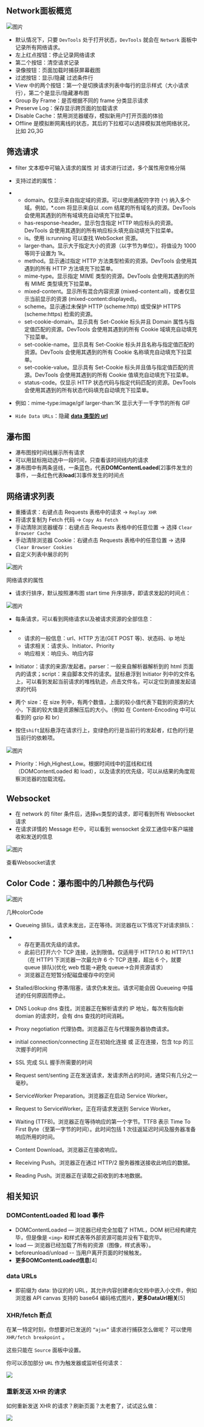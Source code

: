 ## Network面板概览

![图片](http://fang.images.fangwenzheng.top/20210528132306)

- 默认情况下，只要 `DevTools` 处于打开状态，`DevTools` 就会在 `Network` 面板中记录所有网络请求。
- 左上红点按钮：停止记录网络请求
- 第二个按钮：清空请求记录
- 录像按钮：页面加载时捕获屏幕截图
- 过滤按钮：显示/隐藏 过滤条件行
- View 中的两个按钮：第一个是切换请求列表中每行的显示样式（大小请求行），第二个是显示/隐藏瀑布图
- Group By Frame：是否根据不同的 frame 分类显示请求
- Preserve Log：保存显示跨页面的加载请求
- Disable Cache：禁用浏览器缓存，模拟新用户打开页面的体验
- Offline 是模拟断网离线的状态，其后的下拉框可以选择模拟其他网络状况，比如 2G,3G



## 筛选请求

- filter 文本框中可输入请求的属性 对 请求进行过滤，多个属性用空格分隔

- 支持过滤的属性：

- - domain。仅显示来自指定域的资源。可以使用通配符字符 (`*`) 纳入多个域。例如，*.com 将显示来自以 .com 结尾的所有域名的资源。DevTools 会使用其遇到的所有域填充自动填充下拉菜单。
  - has-response-header。显示包含指定 HTTP 响应标头的资源。DevTools 会使用其遇到的所有响应标头填充自动填充下拉菜单。
  - is。使用 is:running 可以查找 WebSocket 资源。
  - larger-than。显示大于指定大小的资源（以字节为单位）。将值设为 1000 等同于设置为 1k。
  - method。显示通过指定 HTTP 方法类型检索的资源。DevTools 会使用其遇到的所有 HTTP 方法填充下拉菜单。
  - mime-type。显示指定 MIME 类型的资源。DevTools 会使用其遇到的所有 MIME 类型填充下拉菜单。
  - mixed-content。显示所有混合内容资源 (mixed-content:all)，或者仅显示当前显示的资源 (mixed-content:displayed)。
  - scheme。显示通过未保护 HTTP (scheme:http) 或受保护 HTTPS (scheme:https) 检索的资源。
  - set-cookie-domain。显示具有 Set-Cookie 标头并且 Domain 属性与指定值匹配的资源。DevTools 会使用其遇到的所有 Cookie 域填充自动填充下拉菜单。
  - set-cookie-name。显示具有 Set-Cookie 标头并且名称与指定值匹配的资源。DevTools 会使用其遇到的所有 Cookie 名称填充自动填充下拉菜单。
  - set-cookie-value。显示具有 Set-Cookie 标头并且值与指定值匹配的资源。DevTools 会使用其遇到的所有 Cookie 值填充自动填充下拉菜单。
  - status-code。仅显示 HTTP 状态代码与指定代码匹配的资源。DevTools 会使用其遇到的所有状态代码填充自动填充下拉菜单。

- 例如：mime-type:image/gif larger-than:1K 显示大于一千字节的所有 GIF

- `Hide Data URLs`：隐藏 **[data 类型的 url](https://developer.mozilla.org/en-US/docs/Web/HTTP/Basics_of_HTTP/Data_URIs)**





## 瀑布图

- 瀑布图按时间线展示所有请求
- 可以用鼠标拖动选中一段时间，只查看该时间线内的请求
- 瀑布图中有两条竖线，一条蓝色，代表**DOMContentLoaded**[2]事件发生的事件，一条红色代表**load**[3]事件发生的时间点





## 网络请求列表

- 重播请求：右键点击 Requests 表格中的请求 -> `Replay XHR`
- 将请求复制为 Fetch 代码 -> `Copy As Fetch`
- 手动清除浏览器缓存：右键点击 Requests 表格中的任意位置 -> 选择 `Clear Browser Cache`
- 手动清除浏览器 Cookie：右键点击 Requests 表格中的任意位置 -> 选择 `Clear Browser Cookies`
- 自定义列表中展示的列

![图片](http://fang.images.fangwenzheng.top/20210528133553)

网络请求的属性

- 请求行排序，默认按照瀑布图 start time 升序排序，即请求发起的时间点：

![图片](http://fang.images.fangwenzheng.top/20210528133551)



- 每条请求，可以看到网络请求以及被请求资源的全部信息：

- - 请求的一般信息：url、HTTP 方法(GET POST 等)、状态码、ip 地址
  - 请求相关：请求头、Initiator、Priority
  - 响应相关：响应头、响应内容

- Initiator：请求的来源/发起者。parser：一般来自解析器解析到的 html 页面内的请求；script：来自脚本文件的请求。鼠标悬浮到 Initiator 列中的文件名上，可以看到发起当前请求的堆栈轨迹，点击文件名，可以定位到直接发起请求的代码

- 两个 size：在 size 列中，有两个数值，上面的较小值代表下载到的资源的大小，下面的较大值是资源解压后的大小。（例如 在 Content-Encoding 中可以看到的 gzip 和 br）

- 按住`shift`鼠标悬浮在请求行上，变绿色的行是当前行的发起者，红色的行是当前行的依赖项。

![图片](http://fang.images.fangwenzheng.top/20210528133539)

- Priority：High,Highest,Low。根据时间线中的蓝线和红线（DOMContentLoaded 和 load），以及请求的优先级，可以从结果的角度观察浏览器的加载流程。





## Websocket

- 在 network 的 filter 条件后，选择`ws`类型的请求，即可看到所有 Websocket 请求
- 在请求详情的 Message 栏中，可以看到 wensocket 全双工通信中客户端接收和发送的信息

![图片](http://fang.images.fangwenzheng.top/20210528133602)

查看Websocket请求



## Color Code：瀑布图中的几种颜色与代码



![图片](http://fang.images.fangwenzheng.top/20210528133606)

几种colorCode

- Queueing 排队，请求未发出，正在等待。浏览器在以下情况下对请求排队：

- - 存在更高优先级的请求。
  - 此前已打开六个 TCP 连接，达到限值。仅适用于 HTTP/1.0 和 HTTP/1.1（在 HTTP1 下浏览器一次最允许 6 个 TCP 连接，超出 6 个，就要 queue 排队)(优化 web 性能->避免 queue->合并资源请求）
  - 浏览器正在短暂分配磁盘缓存中的空间

- Stalled/Blocking 停滞/阻塞，请求仍未发出。请求可能会因 Queueing 中描述的任何原因而停止。

- DNS Lookup dns 查找，浏览器正在解析请求的 IP 地址，每次有指向新 domian 的请求时，会有 dns 查找的时间消耗。

- Proxy negotiation 代理协商。浏览器正在与代理服务器协商请求。

- initial connection/connecting 正在初始化连接 或 正在连接，包含 tcp 的三次握手的时间

- SSL 完成 SLL 握手所需要的时间

- Request sent/senting 正在发送请求，发请求所占的时间，通常只有几分之一毫秒。

- ServiceWorker Preparation。浏览器正在启动 Service Worker。

- Request to ServiceWorker。正在将请求发送到 Service Worker。

- Waiting (TTFB)。浏览器正在等待响应的第一个字节。TTFB 表示 Time To First Byte（至第一字节的时间）。此时间包括 1 次往返延迟时间及服务器准备响应所用的时间。

- Content Download。浏览器正在接收响应。

- Receiving Push。浏览器正在通过 HTTP/2 服务器推送接收此响应的数据。

- Reading Push。浏览器正在读取之前收到的本地数据。





## 相关知识



### DOMContentLoaded 和 load 事件

- DOMContentLoaded — 浏览器已经完全加载了 HTML，DOM 树已经构建完毕，但是像是 `<img>` 和样式表等外部资源可能并没有下载完毕。
- load — 浏览器已经加载了所有的资源（图像，样式表等）。
- beforeunload/unload -- 当用户离开页面的时候触发。
- **更多DOMContentLoaded信息**[4]

### data URLs

- 即前缀为 data: 协议的的 URL，其允许内容创建者向文档中嵌入小文件，例如浏览器 API canvas 支持的 base64 编码格式图片，**更多DataUrl相关**[5]





### XHR/fetch 断点
在某一特定时刻，你想要对已发送的 `“ajax”` 请求进行捕获怎么做呢？ 可以使用 `XHR/fetch breakpoint` 。

这些只能在 `Source` 面板中设置。

你可以添加部分 `URL` 作为触发器或监听任何请求：

![](http://fang.images.fangwenzheng.top/20200408091752.png)

### 重新发送 XHR 的请求
如何重新发送 XHR 的请求？刷新页面？太老套了，试试这么做：

![](http://fang.images.fangwenzheng.top/20200408091934.png)

